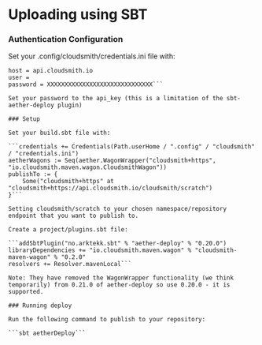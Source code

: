 # Uploading using SBT

### Authentication Configuration

Set your .config/cloudsmith/credentials.ini file with:

```realm = cloudsmith
host = api.cloudsmith.io
user = 
password = XXXXXXXXXXXXXXXXXXXXXXXXXXXXXX```

Set your password to the api_key (this is a limitation of the sbt-aether-deploy plugin)

### Setup

Set your build.sbt file with:

```credentials += Credentials(Path.userHome / ".config" / "cloudsmith" / "credentials.ini")
aetherWagons := Seq(aether.WagonWrapper("cloudsmith+https", "io.cloudsmith.maven.wagon.CloudsmithWagon"))
publishTo := {
    Some("cloudsmith+https" at "cloudsmith+https://api.cloudsmith.io/cloudsmith/scratch") 
}```

Setting cloudsmith/scratch to your chosen namespace/repository endpoint that you want to publish to.

Create a project/plugins.sbt file:

```addSbtPlugin("no.arktekk.sbt" % "aether-deploy" % "0.20.0")
libraryDependencies += "io.cloudsmith.maven.wagon" % "cloudsmith-maven-wagon" % "0.2.0" 
resolvers += Resolver.mavenLocal```

Note: They have removed the WagonWrapper functionality (we think temporarily) from 0.21.0 of aether-deploy so use 0.20.0 - it is supported.

### Running deploy

Run the following command to publish to your repository:

```sbt aetherDeploy```
